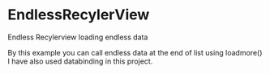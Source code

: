 # EndlessRecylerView
Endless Recylerview loading endless data

By this example you can call endless data at the end of list using loadmore()
I have also used databinding in this project.
